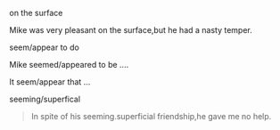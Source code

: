 
on the surface

Mike was very pleasant on the surface,but he had a nasty temper.

seem/appear to do

Mike seemed/appeared to be ....

It seem/appear that ...

seeming/superfical

>In spite of his seeming.superficial friendship,he gave me no help.